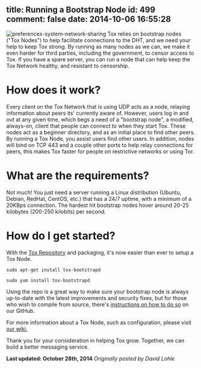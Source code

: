 title: Running a Bootstrap Node
id: 499
comment: false
date: 2014-10-06 16:55:28
---

![preferences-system-network-sharing]({{BASE_PATH}}/images/)
Tox relies on bootstrap nodes ("Tox Nodes") to help facilitate connections to the DHT, and we need your help to keep Tox strong. By running as many nodes as we can, we make it even harder for third parties, including the government, to censor access to Tox. If you have a spare server, you can run a node that can help keep the Tox Network healthy, and resistant to censorship.

# How does it work?

Every client on the Tox Network that is using UDP acts as a node, relaying information about peers its' currently aware of. However, users log in and out at any given time, which begs a need of a "bootstrap node", a modified, always-on, client that people can connect to when they start Tox. These nodes act as a beginner directory, and as an initial place to find other peers. By running a Tox Node, you assist users find other users. In addition, nodes will bind on TCP 443 and a couple other ports to help relay connections for peers, this makes Tox faster for people on restrictive networks or using Tor.

# What are the requirements?

Not much! You just need a server running a Linux distribution (Ubuntu, Debian, RedHat, CentOS, etc.) that has a 24/7 uptime, with a minimum of a 20KBps connection. The hardest hit bootstrap nodes hover around 20-25 kilobytes (200-250 kilobits) per second.

# How do I get started?

With the [Tox Repository](https://wiki.tox.im/Binaries#Repositories) and packaging, it's now easier than ever to setup a Tox Node.

`sudo apt-get install tox-bootstrapd`

`sudo yum install tox-bootstrapd`

Using the repo is a great way to make sure your bootstrap node is always up-to-date with the latest improvements and security fixes, but for those who wish to compile from source, there's [instructions on how to do so](https://github.com/irungentoo/toxcore/blob/master/INSTALL.md#bootstrapd) on our GitHub.

For more information about a Tox Node, such as configuration, please visit [our wiki.](https://wiki.tox.im/)

Thank you for your consideration in helping Tox grow. Together, we can build a better messaging service.

__Last updated: October 28th, 2014__
_Originally posted by David Lohle_
